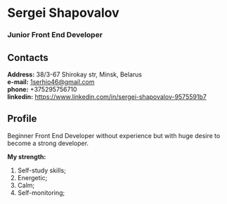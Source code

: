 # Sergei Shapovalov
### Junior Front End Developer

## Contacts
**Address:**       38/3-67 Shirokay str, Minsk, Belarus  
**e-mail:**        1serhio46@gmail.com  
**phone:**         +375295756710  
**linkedin:**      <https://www.linkedin.com/in/sergei-shapovalov-9575591b7>  

## Profile  
Beginner Front End Developer without experience but with huge desire to become a strong developer.

**My strength:**
1. Self-study skills;  
1. Energetic;  
1. Calm;  
1. Self-monitoring;  
